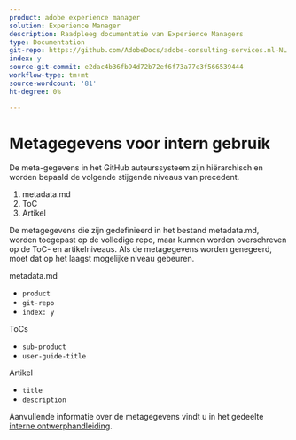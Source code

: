 ```yaml
---
product: adobe experience manager
solution: Experience Manager
description: Raadpleeg documentatie van Experience Managers
type: Documentation
git-repo: https://github.com/AdobeDocs/adobe-consulting-services.nl-NL
index: y
source-git-commit: e2dac4b36fb94d72b72ef6f73a77e3f566539444
workflow-type: tm+mt
source-wordcount: '81'
ht-degree: 0%

---
```



# Metagegevens voor intern gebruik

De meta-gegevens in het GitHub auteurssysteem zijn hiërarchisch en worden bepaald de volgende stijgende niveaus van precedent.

1. metadata.md
1. ToC
1. Artikel

De metagegevens die zijn gedefinieerd in het bestand metadata.md, worden toegepast op de volledige repo, maar kunnen worden overschreven op de ToC- en artikelniveaus. Als de metagegevens worden genegeerd, moet dat op het laagst mogelijke niveau gebeuren.

metadata.md

* `product`
* `git-repo`
* `index: y`

ToCs

* `sub-product`
* `user-guide-title`

Artikel

* `title`
* `description`

Aanvullende informatie over de metagegevens vindt u in het gedeelte [interne ontwerphandleiding](https://experienceleague.adobe.com/docs/authoring-guide-exl/using/authoring/metadata.html).
